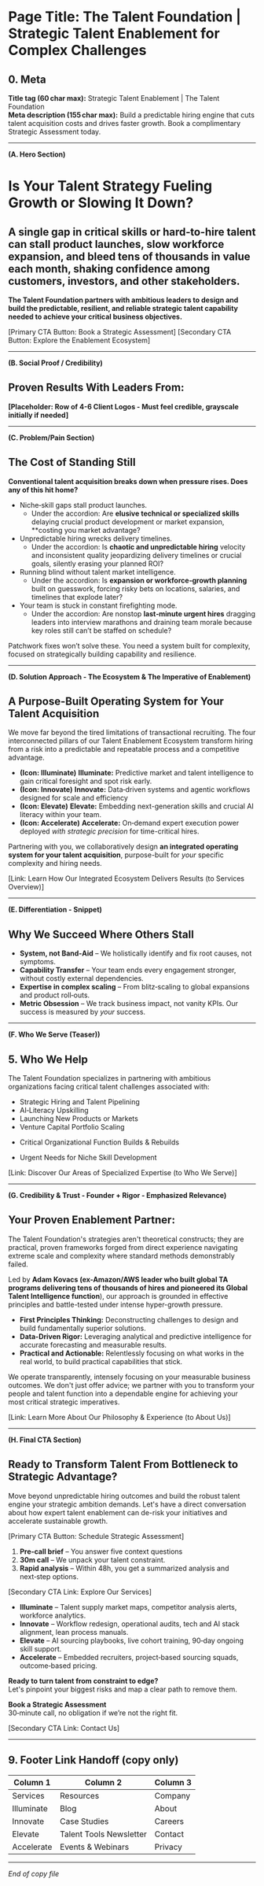 # **Page Title: The Talent Foundation | Strategic Talent Enablement for Complex Challenges**

## 0. Meta

**Title tag (60 char max):** Strategic Talent Enablement | The Talent Foundation  
**Meta description (155 char max):** Build a predictable hiring engine that cuts talent acquisition costs and drives faster growth. Book a complimentary Strategic Assessment today.

---

**(A. Hero Section)**

# **Is Your Talent Strategy Fueling Growth or Slowing It Down?**

## A single gap in critical skills or hard‑to‑hire talent can stall product launches, slow workforce expansion, and bleed tens of thousands in value each month, shaking confidence among customers, investors, and other stakeholders.

**The Talent Foundation partners with ambitious leaders to design and build the predictable, resilient, and reliable strategic talent capability needed to achieve your critical business objectives.**


[Primary CTA Button: Book a Strategic Assessment]
[Secondary CTA Button: Explore the Enablement Ecosystem]


---

**(B. Social Proof / Credibility)**

## Proven Results With Leaders From:

**[Placeholder: Row of 4-6 Client Logos - Must feel credible, grayscale initially if needed]**

---

**(C. Problem/Pain Section)**

## The Cost of Standing Still

**Conventional talent acquisition breaks down when pressure rises. Does any of this hit home?**

- Niche‑skill gaps stall product launches.
	- Under the accordion: Are **elusive technical or specialized skills** delaying crucial product development or market expansion, **costing you market advantage? 
- Unpredictable hiring wrecks delivery timelines.
	- Under the accordion:  Is **chaotic and unpredictable hiring** velocity and inconsistent quality jeopardizing delivery timelines or crucial goals, silently erasing your planned ROI?     
- Running blind without talent market intelligence.
	- Under the accordion: Is **expansion or workforce‑growth planning** built on guesswork, forcing risky bets on locations, salaries, and timelines that explode later?
- Your team is stuck in constant firefighting mode.
	-  Under the accordion: Are nonstop **last‑minute urgent hires** dragging leaders into interview marathons and draining team morale because key roles still can’t be staffed on schedule?

Patchwork fixes won’t solve these. You need a system built for complexity, focused on strategically building capability and resilience.

---

**(D. Solution Approach - The Ecosystem & The Imperative of Enablement)**

## A Purpose-Built Operating System for Your Talent Acquisition

We move far beyond the tired limitations of transactional recruiting. The four interconnected pillars of our Talent Enablement Ecosystem transform hiring from a risk into a predictable and repeatable process and a competitive advantage.

*   **(Icon: Illuminate)** **Illuminate:** Predictive market and talent intelligence to gain critical foresight and spot risk early.
*   **(Icon: Innovate)** **Innovate:** Data‑driven systems and agentic workflows designed for scale and efficiency 
*   **(Icon: Elevate)** **Elevate:** Embedding next-generation skills and crucial AI literacy within your team.
*   **(Icon: Accelerate)** **Accelerate:** On‑demand expert execution power deployed *with strategic precision* for time-critical hires.

Partnering with you, we collaboratively design **an integrated operating system for your talent acquisition**, purpose-built for *your* specific complexity and hiring needs.

[Link: Learn How Our Integrated Ecosystem Delivers Results (to Services Overview)]

---

**(E. Differentiation - Snippet)**
## Why We Succeed Where Others Stall

- **System, not Band‑Aid** – We holistically identify and fix root causes, not symptoms.
- **Capability Transfer** – Your team ends every engagement stronger, without costly external dependencies.
- **Expertise in complex scaling** – From blitz‑scaling to global expansions and product roll‑outs. 
- **Metric Obsession** – We track business impact, not vanity KPIs. Our success is measured by *your* success.

---

**(F. Who We Serve (Teaser))**
## 5. Who We Help

The Talent Foundation specializes in partnering with ambitious organizations facing critical talent challenges associated with:
- Strategic Hiring and Talent Pipelining
- AI‑Literacy Upskilling
- Launching New Products or Markets 
- Venture Capital Portfolio Scaling
* Critical Organizational Function Builds & Rebuilds
- Urgent Needs for Niche Skill Development

[Link: Discover Our Areas of Specialized Expertise (to Who We Serve)]

---

**(G. Credibility & Trust - Founder + Rigor - Emphasized Relevance)**

## Your Proven Enablement Partner:

The Talent Foundation's strategies aren't theoretical constructs; they are practical, proven frameworks forged from direct experience navigating extreme scale and complexity where standard methods demonstrably failed.

Led by **Adam Kovacs (ex-Amazon/AWS leader who built global TA programs delivering tens of thousands of hires and pioneered its Global Talent Intelligence function**), our approach is grounded in effective principles and battle-tested under intense hyper-growth pressure.

*   **First Principles Thinking:** Deconstructing challenges to design and build fundamentally superior solutions.
*   **Data-Driven Rigor:** Leveraging analytical and predictive intelligence for accurate forecasting and measurable results.
*   **Practical and Actionable:** Relentlessly focusing on what works in the real world, to build practical capabilities that stick.

We operate transparently, intensely focusing on your measurable business outcomes. We don't just offer advice; we partner with you to transform your people and talent function into a dependable engine for achieving your most critical strategic imperatives.

[Link: Learn More About Our Philosophy & Experience (to About Us)]

---

**(H. Final CTA Section)**
## Ready to Transform Talent From Bottleneck to Strategic Advantage?

Move beyond unpredictable hiring outcomes and build the robust talent engine your strategic ambition demands. Let's have a direct conversation about how expert talent enablement can de-risk your initiatives and accelerate sustainable growth.

[Primary CTA Button: Schedule Strategic Assessment]

1. **Pre‑call brief** – You answer five context questions     
2. **30m call** – We unpack your talent constraint.
3. **Rapid analysis** – Within 48h, you get a summarized analysis and next‑step options.

[Secondary CTA Link: Explore Our Services]

- **Illuminate** – Talent supply market maps, competitor analysis alerts, workforce analytics.    
- **Innovate** – Workflow redesign, operational audits, tech and AI stack alignment, lean process manuals.
- **Elevate** – AI sourcing playbooks, live cohort training, 90‑day ongoing skill support.
- **Accelerate** – Embedded recruiters, project‑based sourcing squads, outcome‑based pricing.

**Ready to turn talent from constraint to edge?**  
Let's pinpoint your biggest risks and map a clear path to remove them.

**Book a Strategic Assessment**  
30‑minute call, no obligation if we’re not the right fit.

[Secondary CTA Link: Contact Us]

---

## 9. Footer Link Handoff (copy only)

|Column 1|Column 2|Column 3|
|---|---|---|
|Services|Resources|Company|
|Illuminate|Blog|About|
|Innovate|Case Studies|Careers|
|Elevate|Talent Tools Newsletter|Contact|
|Accelerate|Events & Webinars|Privacy|

---

_End of copy file_